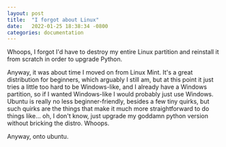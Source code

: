 ```yaml
---
layout: post
title:  "I forgot about Linux"
date:   2022-01-25 18:38:34 -0800
categories: documentation
---
```


Whoops, I forgot I'd have to destroy my entire Linux partition and reinstall it from scratch
in order to upgrade Python. 

Anyway, it was about time I moved on from Linux Mint. It's a great distribution for beginners,
which arguably I still am, but at this point it just tries a little too hard to be
Windows-like, and I already have a Windows partition, so if I wanted Windows-like I would
probably just use Windows. Ubuntu is really no less beginner-friendly, besides a few tiny
quirks, but such quirks are the things that make it much more straightforward to do things
like... oh, I don't know, just upgrade my goddamn python version without bricking the 
distro. Whoops. 

Anyway, onto ubuntu. 


